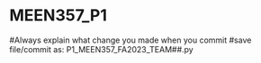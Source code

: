 # MEEN357_P1
#Always explain what change you made when you commit
#save file/commit as: P1_MEEN357_FA2023_TEAM##.py
